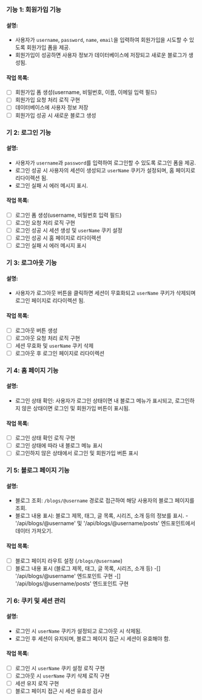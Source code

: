 ### 기능 1: 회원가입 기능
#### 설명:
- 사용자가 `username`, `password`, `name`, `email`을 입력하여 회원가입을 시도할 수 있도록 회원가입 폼을 제공.
- 회원가입이 성공하면 사용자 정보가 데이터베이스에 저장되고 새로운 블로그가 생성됨.

#### 작업 목록:
-[ ] 회원가입 폼 생성(username, 비밀번호, 이름, 이메일 입력 필드)
- [ ] 회원가입 요청 처리 로직 구현
- [ ] 데이터베이스에 사용자 정보 저장
- [ ] 회원가입 성공 시 새로운 블로그 생성

### 기 2: 로그인 기능
#### 설명:
- 사용자가 `username`과 `password`를 입력하여 로그인할 수 있도록 로그인 폼을 제공.
- 로그인 성공 시 사용자의 세션이 생성되고 `userName` 쿠키가 설정되며, 홈 페이지로 리다이렉션 됨.
- 로그인 실패 시 에러 메시지 표시.

#### 작업 목록:
-[ ] 로그인 폼 생성(username, 비밀번호 입력 필드)
- [ ] 로그인 요청 처리 로직 구현
- [ ] 로그인 성공 시 세션 생성 및 `userName` 쿠키 설정
- [ ] 로그인 성공 시 홈 페이지로 리다이렉션
- [ ] 로그인 실패 시 에러 메시지 표시

### 기 3: 로그아웃 기능
#### 설명:
- 사용자가 로그아웃 버튼을 클릭하면 세션이 무효화되고 `userName` 쿠키가 삭제되며 로그인 페이지로 리다이렉션 됨.

#### 작업 목록:
- [ ] 로그아웃 버튼 생성
- [ ] 로그아웃 요청 처리 로직 구현
- [ ] 세션 무효화 및 `userName` 쿠키 삭제
- [ ] 로그아웃 후 로그인 페이지로 리다이렉션

### 기 4: 홈 페이지 기능
#### 설명:
- 로그인 상태 확인: 사용자가 로그인 상태이면 내 블로그 메뉴가 표시되고, 로그인하지 않은 상태이면 로그인 및 회원가입 버튼이 표시됨.

#### 작업 목록:
- [ ] 로그인 상태 확인 로직 구현
- [ ] 로그인 상태에 따라 내 블로그 메뉴 표시
- [ ] 로그인하지 않은 상태에서 로그인 및 회원가입 버튼 표시

### 기 5: 블로그 페이지 기능
#### 설명:
- 블로그 조회: `/blogs/@username` 경로로 접근하여 해당 사용자의 블로그 페이지를 조회.
- 블로그 내용 표시: 블로그 제목, 태그, 글 목록, 시리즈, 소개 등의 정보를 표시.
-'/api/blogs/@username' 및 '/api/blogs/@username/posts' 엔드포인트에서 데이터 가져오기.

#### 작업 목록:
- [ ] 블로그 페이지 라우트 설정 (`/blogs/@username`)
- [ ] 블로그 내용 표시 (블로그 제목, 태그, 글 목록, 시리즈, 소개 등)
-[] '/api/blogs/@username' 엔드포인트 구현
-[] '/api/blogs/@username/posts' 엔드포인트 구현

### 기 6: 쿠키 및 세션 관리
#### 설명:
- 로그인 시 `userName` 쿠키가 설정되고 로그아웃 시 삭제됨.
- 로그인 후 세션이 유지되며, 블로그 페이지 접근 시 세션이 유효해야 함.

#### 작업 목록:
- [ ] 로그인 시 `userName` 쿠키 설정 로직 구현
- [ ] 로그아웃 시 `userName` 쿠키 삭제 로직 구현
- [ ] 세션 유지 로직 구현
- [ ] 블로그 페이지 접근 시 세션 유효성 검사
